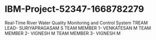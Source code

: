 # IBM-Project-52347-1668782279
Real-Time River Water Quality Monitoring and Control System
TREAM LEAD- SURIYAPRAGASAM S
TEAM MEMBER 1- VENKATESAN M
TEAM MEMBER 2- VIGNESH M
TEAM MEMBER 3- VIGNESH M

